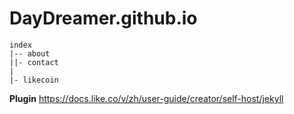 # DayDreamer.github.io

```
index
|-- about
||- contact
|
|- likecoin
```

**Plugin**
https://docs.like.co/v/zh/user-guide/creator/self-host/jekyll
